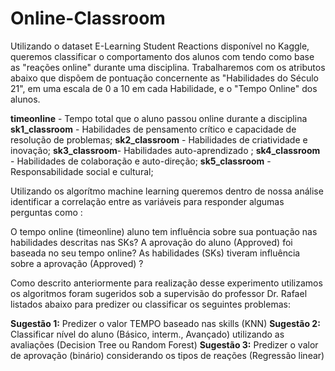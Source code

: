 # Online-Classroom

Utilizando o dataset  E-Learning Student Reactions disponível no Kaggle, queremos classificar o comportamento dos alunos com tendo como base as "reações online" durante uma disciplina.  Trabalharemos com os atributos abaixo que dispõem de pontuação concernente as "Habilidades do Século 21", em uma escala de 0 a 10 em cada Habilidade, e o "Tempo Online" dos alunos.

**timeonline** - Tempo total que o aluno passou online durante a disciplina
**sk1_classroom** - Habilidades de pensamento crítico e capacidade de resolução de problemas; 
**sk2_classroom** - Habilidades de criatividade e inovação; 
**sk3_classroom**- Habilidades auto-aprendizado ;
**sk4_classroom** - Habilidades de colaboração e auto-direção;
**sk5_classroom** - Responsabilidade social e cultural;

Utilizando os algorítmo machine learning queremos  dentro de nossa análise identificar a correlação entre as variáveis para responder algumas perguntas como :

O tempo online (timeonline) aluno tem influência sobre sua pontuação nas habilidades descritas nas SKs?
A aprovação do aluno (Approved) foi baseada no seu tempo online?
As habilidades (SKs) tiveram influência sobre a aprovação (Approved) ?

Como descrito anteriormente para realização desse experimento utilizamos os algoritmos foram sugeridos sob a supervisão do professor Dr. Rafael listados abaixo para predizer ou classificar os seguintes problemas: 

**Sugestão 1:** Predizer o valor TEMPO baseado nas skills (KNN)
**Sugestão 2:** Classificar nível do aluno (Básico, interm., Avançado) utilizando as avaliações (Decision Tree ou Random Forest)
**Sugestão 3:** Predizer o valor de aprovação (binário) considerando os tipos de reações (Regressão linear)
